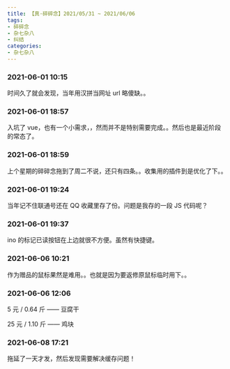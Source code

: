 ```yaml
---
title: 【真·碎碎念】2021/05/31 ~ 2021/06/06
tags:
- 碎碎念
- 杂七杂八
- 纠结
categories:
- 杂七杂八
---
```


### 2021-06-01 10:15
时间久了就会发现，当年用汉拼当网址 url 略傻缺。。

### 2021-06-01 18:57
入坑了 vue，也有一个小需求，，然而并不是特别需要完成。。然后也是最近阶段的常态了。

### 2021-06-01 18:59
上个星期的碎碎念拖到了周二不说，还只有四条。。收集用的插件到是优化了下。。

### 2021-06-01 19:24
当年记不住联通号还在 QQ 收藏里存了份。问题是我存的一段 JS 代码呢？

### 2021-06-01 19:37
ino 的标记已读按钮在上边就很不方便。虽然有快捷键。

### 2021-06-06 10:21
作为赠品的鼠标果然是难用。。也就是因为要返修原鼠标临时用下。。

### 2021-06-06 12:06
5 元 / 0.64 斤 —— 豆腐干

25 元 / 1.10 斤 —— 鸡块

### 2021-06-08 17:21
拖延了一天才发，然后发现需要解决缓存问题！
